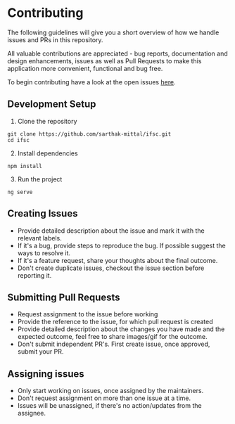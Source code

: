 # Contributing

The following guidelines will give you a short overview of how we handle issues and PRs in this repository.

All valuable contributions are appreciated - bug reports, documentation and design enhancements, issues as well as Pull Requests to make this application more convenient, functional and bug free.

To begin contributing have a look at the open issues [here](https://github.com/sarthak-mittal/ifsc/issues).

## Development Setup  
1. Clone the repository
```
git clone https://github.com/sarthak-mittal/ifsc.git
cd ifsc
```
2. Install dependencies
```
npm install
```
3. Run the project
```
ng serve
```

## Creating Issues
- Provide detailed description about the issue and mark it with the relevant labels.
- If it's a bug, provide steps to reproduce the bug. If possible suggest the ways to resolve it.
- If it's a feature request, share your thoughts about the final outcome.
- Don't create duplicate issues, checkout the issue section before reporting it.
 
## Submitting Pull Requests
- Request assignment to the issue before working
- Provide the reference to the issue, for which pull request is created
- Provide detailed description about the changes you have made and the expected outcome, feel free to share images/gif for the outcome.
- Don't submit independent PR's. First create issue, once approved, submit your PR.

## Assigning issues
- Only start working on issues, once assigned by the maintainers.
- Don't request assignment on more than one issue at a time.
- Issues will be unassigned, if there's no action/updates from the assignee.

